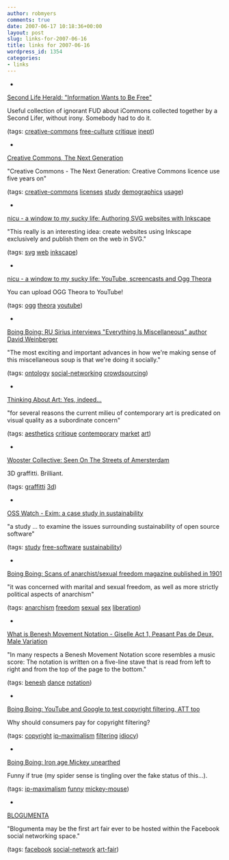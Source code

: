 ```yaml
---
author: robmyers
comments: true
date: 2007-06-17 10:18:36+00:00
layout: post
slug: links-for-2007-06-16
title: links for 2007-06-16
wordpress_id: 1354
categories:
- links
---
```


  

  *   


[Second Life Herald: "Information Wants to Be Free"](http://www.secondlifeherald.com/slh/2007/06/by_prokofy_neva.html)

  


Useful collection of ignorant FUD about iCommons collected together by a Second Lifer, without irony. Somebody had to do it.

  


(tags: [creative-commons](http://del.icio.us/robmyers/creative-commons) [free-culture](http://del.icio.us/robmyers/free-culture) [critique](http://del.icio.us/robmyers/critique) [inept](http://del.icio.us/robmyers/inept))

  

  

  *   


[Creative Commons, The Next Generation](http://www.law.ed.ac.uk/ahrc/script-ed/vol4-1/coates.asp)

  


"Creative Commons - The Next Generation: Creative Commons licence use five years on"

  


(tags: [creative-commons](http://del.icio.us/robmyers/creative-commons) [licenses](http://del.icio.us/robmyers/licenses) [study](http://del.icio.us/robmyers/study) [demographics](http://del.icio.us/robmyers/demographics) [usage](http://del.icio.us/robmyers/usage))

  

  

  *   


[nicu - a window to my sucky life: Authoring SVG websites with Inkscape](http://nicubunu.blogspot.com/2007/06/authoring-svg-websites-with-inkscape.html)

  


"This really is an interesting idea: create websites using Inkscape exclusively and publish them on the web in SVG."

  


(tags: [svg](http://del.icio.us/robmyers/svg) [web](http://del.icio.us/robmyers/web) [inkscape](http://del.icio.us/robmyers/inkscape))

  

  

  *   


[nicu - a window to my sucky life: YouTube, screencasts and Ogg Theora](http://nicubunu.blogspot.com/2007/06/youtube-screencasts-and-ogg-theora.html)

  


You can upload OGG Theora to YouTube!

  


(tags: [ogg](http://del.icio.us/robmyers/ogg) [theora](http://del.icio.us/robmyers/theora) [youtube](http://del.icio.us/robmyers/youtube))

  

  

  *   


[Boing Boing: RU Sirius interviews "Everything Is Miscellaneous" author David Weinberger](http://www.boingboing.net/2007/06/15/ru_sirius_interviews.html)

  


"The most exciting and important advances in how we're making sense of this miscellaneous soup is that we're doing it socially."

  


(tags: [ontology](http://del.icio.us/robmyers/ontology) [social-networking](http://del.icio.us/robmyers/social-networking) [crowdsourcing](http://del.icio.us/robmyers/crowdsourcing))

  

  

  *   


[Thinking About Art: Yes, indeed...](http://thinkingaboutart.blogs.com/art/2007/06/yes_indeed.html)

  


"for several reasons the current milieu of contemporary art is predicated on visual quality as a subordinate concern"

  


(tags: [aesthetics](http://del.icio.us/robmyers/aesthetics) [critique](http://del.icio.us/robmyers/critique) [contemporary](http://del.icio.us/robmyers/contemporary) [market](http://del.icio.us/robmyers/market) [art](http://del.icio.us/robmyers/art))

  

  

  *   


[Wooster Collective: Seen On The Streets of Amersterdam](http://www.woostercollective.com/2007/06/seen_on_the_streets_of_amersterdam.html)

  


3D graffitti. Brilliant.

  


(tags: [graffitti](http://del.icio.us/robmyers/graffitti) [3d](http://del.icio.us/robmyers/3d))

  

  

  *   


[OSS Watch - Exim: a case study in sustainability](http://www.oss-watch.ac.uk/resources/cs-exim.xml)

  


"a study ... to examine the issues surrounding sustainability of open source software"

  


(tags: [study](http://del.icio.us/robmyers/study) [free-software](http://del.icio.us/robmyers/free-software) [sustainability](http://del.icio.us/robmyers/sustainability))

  

  

  *   


[Boing Boing: Scans of anarchist/sexual freedom magazine published in 1901](http://www.boingboing.net/2007/06/12/scans_of_anarchistse.html)

  


"it was concerned with marital and sexual freedom, as well as more strictly political aspects of anarchism"

  


(tags: [anarchism](http://del.icio.us/robmyers/anarchism) [freedom](http://del.icio.us/robmyers/freedom) [sexual](http://del.icio.us/robmyers/sexual) [sex](http://del.icio.us/robmyers/sex) [liberation](http://del.icio.us/robmyers/liberation))

  

  

  *   


[What is Benesh Movement Notation - Giselle Act 1, Peasant Pas de Deux, Male Variation](http://www.benesh.org/GiselleAct1.htm)

  


"In many respects a Benesh Movement Notation score resembles a music score: The notation is written on a five-line stave that is read from left to right and from the top of the page to the bottom."

  


(tags: [benesh](http://del.icio.us/robmyers/benesh) [dance](http://del.icio.us/robmyers/dance) [notation](http://del.icio.us/robmyers/notation))

  

  

  *   


[Boing Boing: YouTube and Google to test copyright filtering, ATT too](http://www.boingboing.net/2007/06/13/youtube_and_google_t.html)

  


Why should consumers pay for copyright filtering?

  


(tags: [copyright](http://del.icio.us/robmyers/copyright) [ip-maximalism](http://del.icio.us/robmyers/ip-maximalism) [filtering](http://del.icio.us/robmyers/filtering) [idiocy](http://del.icio.us/robmyers/idiocy))

  

  

  *   


[Boing Boing: Iron age Mickey unearthed](http://www.boingboing.net/2007/06/15/iron_age_mickey_unea.html)

  


Funny if true (my spider sense is tingling over the fake status of this...).

  


(tags: [ip-maximalism](http://del.icio.us/robmyers/ip-maximalism) [funny](http://del.icio.us/robmyers/funny) [mickey-mouse](http://del.icio.us/robmyers/mickey-mouse))

  

  

  *   


[BLOGUMENTA](http://www.blogumenta.com/)

  


"Blogumenta may be the first art fair ever to be hosted within the Facebook social networking space."

  


(tags: [facebook](http://del.icio.us/robmyers/facebook) [social-network](http://del.icio.us/robmyers/social-network) [art-fair](http://del.icio.us/robmyers/art-fair))

  

  
  


